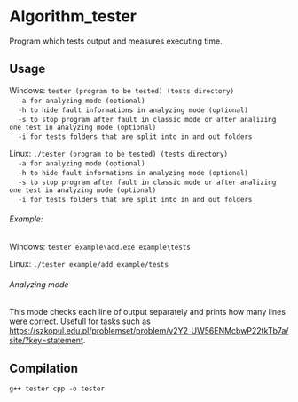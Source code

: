 # Algorithm_tester

Program which tests output and measures executing time.

## Usage
Windows:
`tester (program to be tested) (tests directory)`<br/>
&nbsp;&nbsp;&nbsp;&nbsp;`-a for analyzing mode (optional)`<br/>
&nbsp;&nbsp;&nbsp;&nbsp;`-h to hide fault informations in analyzing mode (optional)`<br/>
&nbsp;&nbsp;&nbsp;&nbsp;`-s to stop program after fault in classic mode or after analizing one test in analyzing mode (optional)`<br/>
&nbsp;&nbsp;&nbsp;&nbsp;`-i for tests folders that are split into in and out folders`

Linux:
`./tester (program to be tested) (tests directory)`<br/>
&nbsp;&nbsp;&nbsp;&nbsp;`-a for analyzing mode (optional)`<br/>
&nbsp;&nbsp;&nbsp;&nbsp;`-h to hide fault informations in analyzing mode (optional)`<br/>
&nbsp;&nbsp;&nbsp;&nbsp;`-s to stop program after fault in classic mode or after analizing one test in analyzing mode (optional)`<br/>
&nbsp;&nbsp;&nbsp;&nbsp;`-i for tests folders that are split into in and out folders`

###### Example:

Windows:
`tester example\add.exe example\tests`

Linux:
`./tester example/add example/tests`

###### Analyzing mode
This mode checks each line of output separately and prints how many lines were correct. Usefull for tasks such as https://szkopul.edu.pl/problemset/problem/v2Y2_UW56ENMcbwP22tkTb7a/site/?key=statement.

## Compilation
`g++ tester.cpp -o tester`

